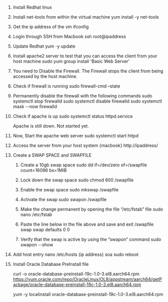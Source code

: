 1. Install Redhat linux
2. Install net-tools from within the virtual machine
    yum install -y net-tools
3. Get the ip address of the vm
    ifconfig
4. Login through SSH from Macbook
    ssh root@ipaddress
5. Update Redhat 
    yum -y update
6.	Install apache2 server to test that you can access the client from your host machine
    sudo yum group install 'Basic Web Server'

7.	You need to Disable the Firewall. The Firewall stops the client from being accessed by the host machine. 

8.	Check if firewall is running
    sudo firewall-cmd –state

9.	Permanently disable the firewall with the following commands
    sudo systemctl stop firewalld
    sudo systemctl disable firewalld
    sudo systemctl mask --now firewalld

10.	Check if apache is up
    sudo systemctl status httpd.service

    Apache is still down. Not started yet.

11.	Now, Start the apache web server
    sudo systemctl start httpd

12.	Access the server from your host system {macbook}
    http://ipaddress/


13.	Create a SWAP SPACE and SWAPFILE

    1.	Create a 10gb swap space
    sudo dd if=/dev/zero of=/swapfile count=16096 bs=1MiB

    2.	Lock down the swap space 
    sudo chmod 600 /swapfile

    3.	Enable the swap space
    sudo mkswap /swapfile

    4.	Activate the swap
    sudo swapon /swapfile

    5.	Make the change permanent by opening the file “/etc/fstab” file
    sudo nano /etc/fstab

    6.	Paste the line below in the file above and save and exit
    /swapfile swap swap defaults 0 0

    7.	Verify that the swap is active by using the “swapon” command
    sudo swapon --show

13. Add host entry
    nano /etc/hosts
    {ip address} soa
    sudo reboot



14. Install Oracle Database PreInstall file

    curl -o oracle-database-preinstall-19c-1.0-3.el8.aarch64.rpm  https://yum.oracle.com/repo/OracleLinux/OL8/appstream/aarch64/getPackage/oracle-database-preinstall-19c-1.0-3.el8.aarch64.rpm

    yum -y localinstall oracle-database-preinstall-19c-1.0-3.el8.aarch64.rpm

